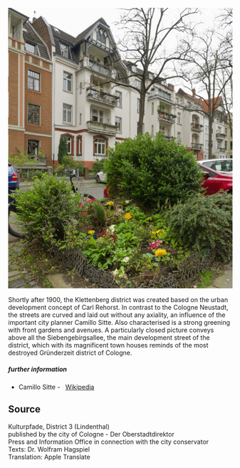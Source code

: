 ![Siebengebirgsallee](./images/05315000-b03-t04/p4.2.jpg)

Shortly after 1900, the Klettenberg district was created based on the urban development concept of Carl Rehorst. In contrast to the Cologne Neustadt, the streets are curved and laid out without any axiality, an influence of the important city planner Camillo Sitte. Also characterised is a strong greening with front gardens and avenues. A particularly closed picture conveys above all the Siebengebirgsallee, the main development street of the district, which with its magnificent town houses reminds of the most destroyed Gründerzeit district of Cologne.

##### further information

*   Camillo Sitte -   [Wikipedia](https://en.wikipedia.org/wiki/Camillo_Sitte)

## Source

Kulturpfade, District 3 (Lindenthal)  
published by the city of Cologne - Der Oberstadtdirektor  
Press and Information Office in connection with the city conservator  
Texts: Dr. Wolfram Hagspiel  
Translation: Apple Translate